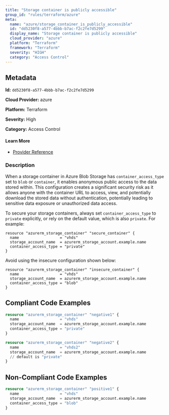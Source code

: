```yaml
---
title: "Storage container is publicly accessible"
group_id: "rules/terraform/azure"
meta:
  name: "azure/storage_container_is_publicly_accessible"
  id: "dd5230f8-a577-4bbb-b7ac-f2c2fe7d5299"
  display_name: "Storage container is publicly accessible"
  cloud_provider: "azure"
  platform: "Terraform"
  framework: "Terraform"
  severity: "HIGH"
  category: "Access Control"
---
```

## Metadata

**Id:** `dd5230f8-a577-4bbb-b7ac-f2c2fe7d5299`

**Cloud Provider:** azure

**Platform:** Terraform

**Severity:** High

**Category:** Access Control

#### Learn More

 - [Provider Reference](https://registry.terraform.io/providers/hashicorp/azurerm/latest/docs/resources/storage_container#container_access_type)

### Description

 When a storage container in Azure Blob Storage has `container_access_type` set to `blob` or `container`, it enables anonymous public access to the data stored within. This configuration creates a significant security risk as it allows anyone with the container URL to access, view, and potentially download the stored data without authentication, potentially leading to sensitive data exposure or unauthorized data access.

To secure your storage containers, always set `container_access_type` to `private` explicitly, or rely on the default value, which is also `private`. For example:

```
resource "azurerm_storage_container" "secure_container" {
  name                  = "vhds"
  storage_account_name  = azurerm_storage_account.example.name
  container_access_type = "private"
}
```

Avoid using the insecure configuration shown below:

```
resource "azurerm_storage_container" "insecure_container" {
  name                  = "vhds"
  storage_account_name  = azurerm_storage_account.example.name
  container_access_type = "blob"
}
```


## Compliant Code Examples
```terraform
resource "azurerm_storage_container" "negative1" {
  name                  = "vhds"
  storage_account_name  = azurerm_storage_account.example.name
  container_access_type = "private"
}

resource "azurerm_storage_container" "negative2" {
  name                  = "vhds2"
  storage_account_name  = azurerm_storage_account.example.name
  // default is "private"
}
```
## Non-Compliant Code Examples
```terraform
resource "azurerm_storage_container" "positive1" {
  name                  = "vhds"
  storage_account_name  = azurerm_storage_account.example.name
  container_access_type = "blob"
}
```